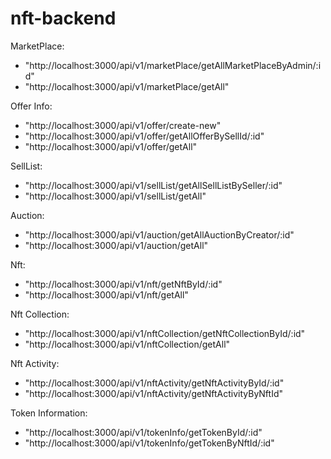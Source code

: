 # nft-backend

MarketPlace:

- "http://localhost:3000/api/v1/marketPlace/getAllMarketPlaceByAdmin/:id"
- "http://localhost:3000/api/v1/marketPlace/getAll"

Offer Info:

- "http://localhost:3000/api/v1/offer/create-new"
- "http://localhost:3000/api/v1/offer/getAllOfferBySellId/:id"
- "http://localhost:3000/api/v1/offer/getAll"

SellList:

- "http://localhost:3000/api/v1/sellList/getAllSellListBySeller/:id"
- "http://localhost:3000/api/v1/sellList/getAll"

Auction:

- "http://localhost:3000/api/v1/auction/getAllAuctionByCreator/:id"
- "http://localhost:3000/api/v1/auction/getAll"


Nft:

- "http://localhost:3000/api/v1/nft/getNftById/:id"
- "http://localhost:3000/api/v1/nft/getAll"

Nft Collection:

- "http://localhost:3000/api/v1/nftCollection/getNftCollectionById/:id"
- "http://localhost:3000/api/v1/nftCollection/getAll"

Nft Activity:

- "http://localhost:3000/api/v1/nftActivity/getNftActivityById/:id"
- "http://localhost:3000/api/v1/nftActivity/getNftActivityByNftId"

Token Information:

- "http://localhost:3000/api/v1/tokenInfo/getTokenById/:id"
- "http://localhost:3000/api/v1/tokenInfo/getTokenByNftId/:id"

